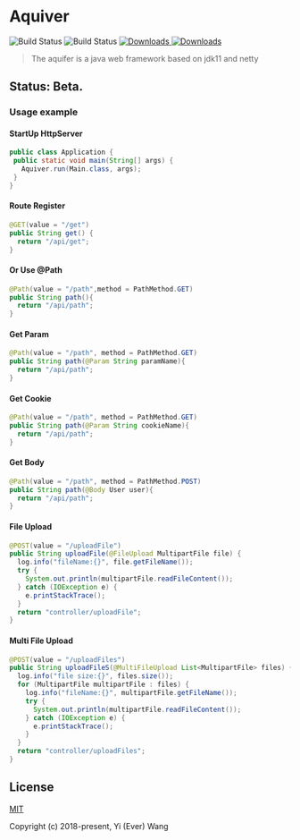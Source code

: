 # Aquiver

 <p align="left">
      <img src="https://img.shields.io/badge/JDK-11+-green.svg" alt="Build Status">
   <img src="https://img.shields.io/badge/license-MIT-blue.svg" alt="Build Status">
   <a target="_blank" href="https://github.com/everknwon/aquiver">
    <img src="https://img.shields.io/badge/Author-1619kHz-ff69b4.svg" alt="Downloads">
   </a>
 </a>
 <a target="_blank" href="https://github.com/everknwon/aquiver">
   <img src="https://img.shields.io/badge/Copyright%20-@Aquiver-%23ff3f59.svg" alt="Downloads">
 </a>
 </p>

> The aquifer is a java web framework based on jdk11 and netty

## Status: Beta.

### Usage example

#### StartUp HttpServer
 ```java
public class Application {
  public static void main(String[] args) {
    Aquiver.run(Main.class, args);
  }
}
```

#### Route Register
```java
@GET(value = "/get")
public String get() {
  return "/api/get";
}
```

#### Or Use @Path
```java
@Path(value = "/path",method = PathMethod.GET)
public String path(){
  return "/api/path";
}
```

#### Get Param
```java
@Path(value = "/path", method = PathMethod.GET)
public String path(@Param String paramName){
  return "/api/path";
}
```

#### Get Cookie
```java
@Path(value = "/path", method = PathMethod.GET)
public String path(@Param String cookieName){
  return "/api/path";
}
```

#### Get Body
```java
@Path(value = "/path", method = PathMethod.POST)
public String path(@Body User user){
  return "/api/path";
}
```

#### File Upload
```java
@POST(value = "/uploadFile")
public String uploadFile(@FileUpload MultipartFile file) {
  log.info("fileName:{}", file.getFileName());
  try {
    System.out.println(multipartFile.readFileContent());
  } catch (IOException e) {
    e.printStackTrace();
  }
  return "controller/uploadFile";
}
```

#### Multi File Upload
```java
@POST(value = "/uploadFiles")
public String uploadFileS(@MultiFileUpload List<MultipartFile> files) {
  log.info("file size:{}", files.size());
  for (MultipartFile multipartFile : files) {
    log.info("fileName:{}", multipartFile.getFileName());
    try {
      System.out.println(multipartFile.readFileContent());
    } catch (IOException e) {
      e.printStackTrace();
    }
  }
  return "controller/uploadFiles";
}
```
## License
[MIT](https://opensource.org/licenses/MIT "MIT")

Copyright (c) 2018-present, Yi (Ever) Wang
